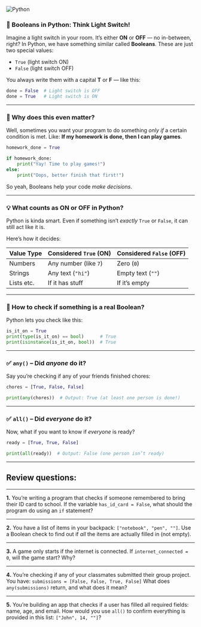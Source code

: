 ![Python](https://agunechembaekene.wordpress.com/wp-content/uploads/2025/05/python.png)
### 🧠 Booleans in Python: Think Light Switch!

Imagine a light switch in your room. It’s either **ON** or **OFF** — no in-between, right?
In Python, we have something similar called **Booleans**. These are just two special values:

* `True` (light switch ON)
* `False` (light switch OFF)

You always write them with a capital **T** or **F** — like this:

```python
done = False  # Light switch is OFF
done = True   # Light switch is ON
```

---

### 🤔 Why does this even matter?

Well, sometimes you want your program to do something *only if* a certain condition is met.
Like: **If my homework is done, then I can play games**.

```python
homework_done = True

if homework_done:
    print("Yay! Time to play games!")
else:
    print("Oops, better finish that first!")
```

So yeah, Booleans help your code *make decisions*.

---

### 💡 What counts as ON or OFF in Python?

Python is kinda smart. Even if something isn’t *exactly* `True` or `False`, it can still act like it is.

Here’s how it decides:

| Value Type | Considered `True` (ON) | Considered `False` (OFF) |
| ---------- | ---------------------- | ------------------------ |
| Numbers    | Any number (like `7`)  | Zero (`0`)               |
| Strings    | Any text (`"hi"`)      | Empty text (`""`)        |
| Lists etc. | If it has stuff        | If it’s empty            |

---

### 🧐 How to check if something is a real Boolean?

Python lets you check like this:

```python
is_it_on = True
print(type(is_it_on) == bool)      # True
print(isinstance(is_it_on, bool))  # True
```

---

### ✅ `any()` – Did *anyone* do it?

Say you’re checking if any of your friends finished chores:

```python
chores = [True, False, False]

print(any(chores))  # Output: True (at least one person is done!)
```

---

### ✅ `all()` – Did *everyone* do it?

Now, what if you want to know if *everyone* is ready?

```python
ready = [True, True, False]

print(all(ready))  # Output: False (one person isn’t ready)
```

---

## Review questions:

---

**1.** You’re writing a program that checks if someone remembered to bring their ID card to school.
If the variable `has_id_card = False`, what should the program do using an `if` statement?

---

**2.** You have a list of items in your backpack: `["notebook", "pen", ""]`.
Use a Boolean check to find out if *all* the items are actually filled in (not empty).

---

**3.** A game only starts if the internet is connected.
If `internet_connected = 0`, will the game start? Why?

---

**4.** You’re checking if any of your classmates submitted their group project.
You have: `submissions = [False, False, True, False]`
What does `any(submissions)` return, and what does it mean?

---

**5.** You’re building an app that checks if a user has filled all required fields: name, age, and email.
How would you use `all()` to confirm everything is provided in this list: `["John", 14, ""]`?
